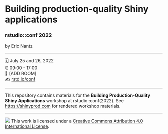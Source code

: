 Building production-quality Shiny applications
================

### rstudio::conf 2022

by Eric Nantz

-----

:spiral_calendar: July 25 and 26, 2022  
:alarm_clock:     09:00 - 17:00  
:hotel:           \[ADD ROOM\]  
:writing_hand:    [rstd.io/conf](http://rstd.io/conf)

-----

This repository contains materials for the **Building Production-Quality Shiny Applications** workshop at rstudio::conf(2022). See <https://shinyprod.com> for rendered workshop materials.

-----

![](https://i.creativecommons.org/l/by/4.0/88x31.png) This work is
licensed under a [Creative Commons Attribution 4.0 International
License](https://creativecommons.org/licenses/by/4.0/).
